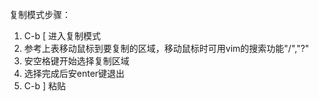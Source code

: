 复制模式步骤：
1. C-b [ 进入复制模式
2. 参考上表移动鼠标到要复制的区域，移动鼠标时可用vim的搜索功能"/","?"
3. 安空格键开始选择复制区域
4. 选择完成后安enter键退出
5. C-b ] 粘贴